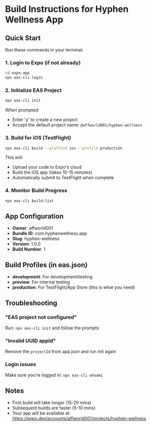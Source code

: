 # Build Instructions for Hyphen Wellness App

## Quick Start

Run these commands in your terminal:

### 1. Login to Expo (if not already)
```bash
cd expo-app
npx eas-cli login
```

### 2. Initialize EAS Project
```bash
npx eas-cli init
```

When prompted:
- Enter 'y' to create a new project
- Accept the default project name: `@affworld001/hyphen-wellness`

### 3. Build for iOS (TestFlight)
```bash
npx eas-cli build --platform ios --profile production
```

This will:
- Upload your code to Expo's cloud
- Build the iOS app (takes 10-15 minutes)
- Automatically submit to TestFlight when complete

### 4. Monitor Build Progress
```bash
npx eas-cli build:list
```

## App Configuration

- **Owner**: affworld001
- **Bundle ID**: com.hyphenwellness.app
- **Slug**: hyphen-wellness
- **Version**: 1.0.0
- **Build Number**: 1

## Build Profiles (in eas.json)

- **development**: For development/testing
- **preview**: For internal testing
- **production**: For TestFlight/App Store (this is what you need)

## Troubleshooting

### "EAS project not configured"
Run: `npx eas-cli init` and follow the prompts

### "Invalid UUID appId"
Remove the `projectId` from app.json and run init again

### Login issues
Make sure you're logged in: `npx eas-cli whoami`

## Notes

- First build will take longer (15-20 mins)
- Subsequent builds are faster (5-10 mins)
- Your app will be available at: https://expo.dev/accounts/affworld001/projects/hyphen-wellness

